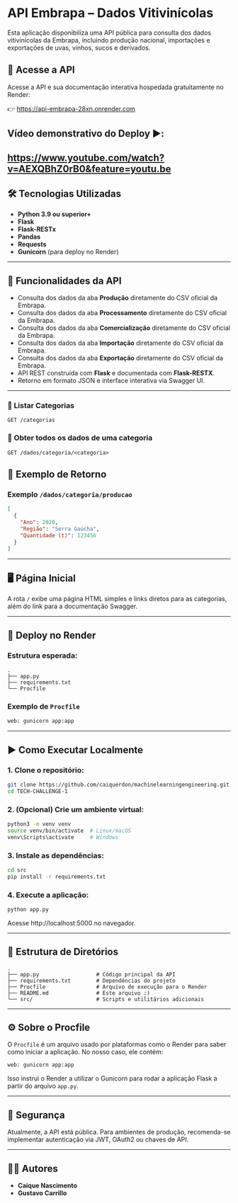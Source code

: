 # API Embrapa – Dados Vitivinícolas

Esta aplicação disponibiliza uma API pública para consulta dos dados vitivinícolas da Embrapa, incluindo produção nacional, importações e exportações de uvas, vinhos, sucos e derivados.

## 🔗 Acesse a API
Acesse a API e sua documentação interativa hospedada gratuitamente no Render:

👉 https://api-embrapa-28xn.onrender.com

## Vídeo demonstrativo do Deploy ▶️: 
https://www.youtube.com/watch?v=AEXQBhZ0rB0&feature=youtu.be
---

## 🛠 Tecnologias Utilizadas

- **Python 3.9 ou superior+**
- **Flask**
- **Flask-RESTx**
- **Pandas**
- **Requests**
- **Gunicorn** (para deploy no Render)

---

## 📌 Funcionalidades da API

- Consulta dos dados da aba **Produção** diretamente do CSV oficial da Embrapa.
- Consulta dos dados da aba **Processamento** diretamente do CSV oficial da Embrapa.
- Consulta dos dados da aba **Comercialização** diretamente do CSV oficial da Embrapa.
- Consulta dos dados da aba **Importação** diretamente do CSV oficial da Embrapa.
- Consulta dos dados da aba **Exportação** diretamente do CSV oficial da Embrapa.
- API REST construída com **Flask** e documentada com **Flask-RESTX**.
- Retorno em formato JSON e interface interativa via Swagger UI.

---

### 🔹 Listar Categorias
```
GET /categorias
```

### 🔹 Obter todos os dados de uma categoria
```
GET /dados/categoria/<categoria>
```

## 📄 Exemplo de Retorno

### Exemplo `/dados/categoria/producao`
```json
[
  {
    "Ano": 2020,
    "Região": "Serra Gaúcha",
    "Quantidade (t)": 123456
  }
]
```

---

## 🖥️ Página Inicial

A rota `/` exibe uma página HTML simples e links diretos para as categorias, além do link para a documentação Swagger.

---

## 🚀 Deploy no Render

### Estrutura esperada:
```
.
├── app.py
├── requirements.txt
└── Procfile
```

### Exemplo de `Procfile` 
```txt
web: gunicorn app:app
```

---

## ▶️ Como Executar Localmente

### 1. Clone o repositório:

```bash
git clone https://github.com/caiquerdon/machinelearningengineering.git
cd TECH-CHALLENGE-1
```

### 2. (Opcional) Crie um ambiente virtual:

```bash
python3 -m venv venv
source venv/bin/activate  # Linux/macOS
venv\Scripts\activate     # Windows
```

### 3. Instale as dependências:

```bash
cd src
pip install -r requirements.txt
```

### 4. Execute a aplicação:

```bash
python app.py
```

Acesse http://localhost:5000 no navegador.

---

## 📁 Estrutura de Diretórios

```
.
├── app.py                  # Código principal da API
├── requirements.txt        # Dependências do projeto
├── Procfile                # Arquivo de execução para o Render
├── README.md               # Este arquivo :)
└── src/                    # Scripts e utilitários adicionais
```

---

## ⚙️ Sobre o Procfile

O `Procfile` é um arquivo usado por plataformas como o Render para saber como iniciar a aplicação. No nosso caso, ele contém:

```txt
web: gunicorn app:app
```

Isso instrui o Render a utilizar o Gunicorn para rodar a aplicação Flask a partir do arquivo `app.py`.

---

## 🔐 Segurança

Atualmente, a API está pública. Para ambientes de produção, recomenda-se implementar autenticação via JWT, OAuth2 ou chaves de API.

---
## 👨‍💻 Autores

- **Caique Nascimento**
- **Gustavo Carrillo**
